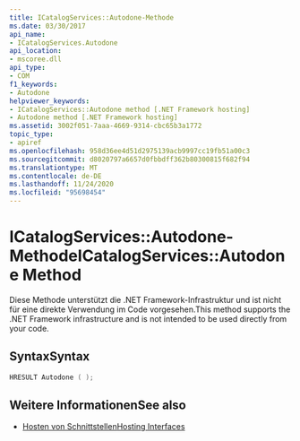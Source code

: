 ```yaml
---
title: ICatalogServices::Autodone-Methode
ms.date: 03/30/2017
api_name:
- ICatalogServices.Autodone
api_location:
- mscoree.dll
api_type:
- COM
f1_keywords:
- Autodone
helpviewer_keywords:
- ICatalogServices::Autodone method [.NET Framework hosting]
- Autodone method [.NET Framework hosting]
ms.assetid: 3002f051-7aaa-4669-9314-cbc65b3a1772
topic_type:
- apiref
ms.openlocfilehash: 958d36ee4d51d2975139acb9997cc19fb51a00c3
ms.sourcegitcommit: d8020797a6657d0fbbdff362b80300815f682f94
ms.translationtype: MT
ms.contentlocale: de-DE
ms.lasthandoff: 11/24/2020
ms.locfileid: "95698454"
---
```

# <a name="icatalogservicesautodone-method"></a><span data-ttu-id="1a5ba-102">ICatalogServices::Autodone-Methode</span><span class="sxs-lookup"><span data-stu-id="1a5ba-102">ICatalogServices::Autodone Method</span></span>

<span data-ttu-id="1a5ba-103">Diese Methode unterstützt die .NET Framework-Infrastruktur und ist nicht für eine direkte Verwendung im Code vorgesehen.</span><span class="sxs-lookup"><span data-stu-id="1a5ba-103">This method supports the .NET Framework infrastructure and is not intended to be used directly from your code.</span></span>  
  
## <a name="syntax"></a><span data-ttu-id="1a5ba-104">Syntax</span><span class="sxs-lookup"><span data-stu-id="1a5ba-104">Syntax</span></span>  
  
```cpp  
HRESULT Autodone ( );  
```  
  
## <a name="see-also"></a><span data-ttu-id="1a5ba-105">Weitere Informationen</span><span class="sxs-lookup"><span data-stu-id="1a5ba-105">See also</span></span>

- [<span data-ttu-id="1a5ba-106">Hosten von Schnittstellen</span><span class="sxs-lookup"><span data-stu-id="1a5ba-106">Hosting Interfaces</span></span>](hosting-interfaces.md)
